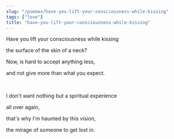 ```yaml
---
slug: "/poemas/have-you-lift-your-consciousness-while-kissing"
tags: ["love"]
title: "have-you-lift-your-consciousness-while-kissing"
---
```

Have you lift your consciousness while kissing

the surface of the skin of a neck?

Now, is hard to accept anything less,

and not give more than what you expect.

&nbsp;

I don't want nothing but a spiritual experience

all over again,

that's why I'm haunted by this vision,

the mirage of someone to get lost in.